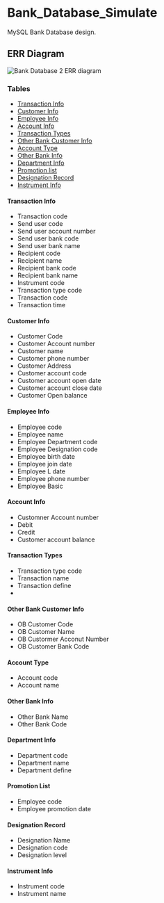 # Bank_Database_Simulate
MySQL Bank Database design. 

## ERR Diagram
![Bank Database 2 ERR diagram](https://user-images.githubusercontent.com/104694320/168591760-b03a2cd8-fcb8-4ba0-a629-86e50f2bdb09.png)

### Tables

* [Transaction Info](#transaction-info)
* [Customer Info](#customer-info)
* [Employee Info](#employee-info)
* [Account Info](#account-info)
* [Transaction Types](#transaction-info)
* [Other Bank Customer Info](#other-bank-customer-info)
* [Account Type](#account=type)
* [Other Bank Info](#other-bank-info)
* [Department Info](#department-info)
* [Promotion list](#promotion-list)
* [Designation Record](#designation-record)
* [Instrument Info](#instrument-info)

#### Transaction Info

* Transaction code
* Send user code
* Send user account number
* Send user bank code
* Send user bank name
* Recipient code
* Recipient name
* Recipient bank code
* Recipient bank name
* Instrument code
* Transaction type code
* Transaction code
* Transaction time

#### Customer Info

* Customer Code
* Customer Account number
* Customer name
* Customer phone number
* Customer Address
* Customer account code
* Customer account open date
* Customer account close date
* Customer Open balance

#### Employee Info

* Employee code
* Employee name
* Employee Department code
* Employee Designation code
* Employee birth date
* Employee join date
* Employee L date
* Employee phone number
* Employee Basic

#### Account Info

* Customner Account number
* Debit
* Credit
* Customer account balance

#### Transaction Types

* Transaction type code
* Transaction name
* Transaction define
*

#### Other Bank Customer Info

* OB Customer Code
* OB Customer Name
* OB Custormer Acconut Number
* OB Customer Bank Code

#### Account Type

* Account code
* Account name

#### Other Bank Info

* Other Bank Name
* Other Bank Code

#### Department Info

* Department code
* Department name
* Department define

#### Promotion List

* Employee code
* Employee promotion date

#### Designation Record

* Designation Name
* Designation code
* Designation level

#### Instrument Info

* Instrument code
* Instrument name

